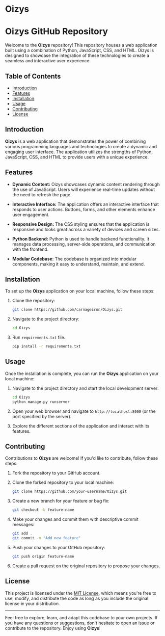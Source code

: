# Oizys

# Oizys GitHub Repository

Welcome to the **Oizys** repository! This repository houses a web application built using a combination of Python, JavaScript, CSS, and HTML. Oizys is designed to showcase the integration of these technologies to create a seamless and interactive user experience.



## Table of Contents

- [Introduction](#introduction)
- [Features](#features)
- [Installation](#installation)
- [Usage](#usage)
- [Contributing](#contributing)
- [License](#license)

## Introduction

**Oizys** is a web application that demonstrates the power of combining various programming languages and technologies to create a dynamic and engaging user interface. The application utilizes the strengths of Python, JavaScript, CSS, and HTML to provide users with a unique experience.

## Features

- **Dynamic Content:** Oizys showcases dynamic content rendering through the use of JavaScript. Users will experience real-time updates without the need to refresh the page.

- **Interactive Interface:** The application offers an interactive interface that responds to user actions. Buttons, forms, and other elements enhance user engagement.

- **Responsive Design:** The CSS styling ensures that the application is responsive and looks great across a variety of devices and screen sizes.

- **Python Backend:** Python is used to handle backend functionality. It manages data processing, server-side operations, and communication with the frontend.

- **Modular Codebase:** The codebase is organized into modular components, making it easy to understand, maintain, and extend.

## Installation

To set up the **Oizys** application on your local machine, follow these steps:

1. Clone the repository:
   ```bash
   git clone https://github.com/carnageiron/Oizys.git
   ```

2. Navigate to the project directory:
   ```bash
   cd Oizys
   ```

3. Run `requirements.txt` file.
   ```bash
   pip install -r requirements.txt
   ```

## Usage

Once the installation is complete, you can run the **Oizys** application on your local machine:

1. Navigate to the project directory and start the local development server:
   ```bash
   cd Oizys
   python manage.py runserver
   ```


2. Open your web browser and navigate to `http://localhost:8000` (or the port specified by the server).

3. Explore the different sections of the application and interact with its features.

## Contributing

Contributions to **Oizys** are welcome! If you'd like to contribute, follow these steps:

1. Fork the repository to your GitHub account.

2. Clone the forked repository to your local machine:
   ```bash
   git clone https://github.com/your-username/Oizys.git
   ```

3. Create a new branch for your feature or bug fix:
   ```bash
   git checkout -b feature-name
   ```

4. Make your changes and commit them with descriptive commit messages:
   ```bash
   git add .
   git commit -m "Add new feature"   
   ```

5. Push your changes to your GitHub repository:
   ```bash
   git push origin feature-name
   ```

6. Create a pull request on the original repository to propose your changes.

## License

This project is licensed under the [MIT License](LICENSE), which means you're free to use, modify, and distribute the code as long as you include the original license in your distribution.

---

Feel free to explore, learn, and adapt this codebase to your own projects. If you have any questions or suggestions, don't hesitate to open an issue or contribute to the repository. Enjoy using **Oizys**!
